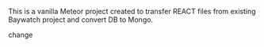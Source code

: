 This is a vanilla Meteor project created to transfer REACT files from existing Baywatch project and convert DB to Mongo. 

change